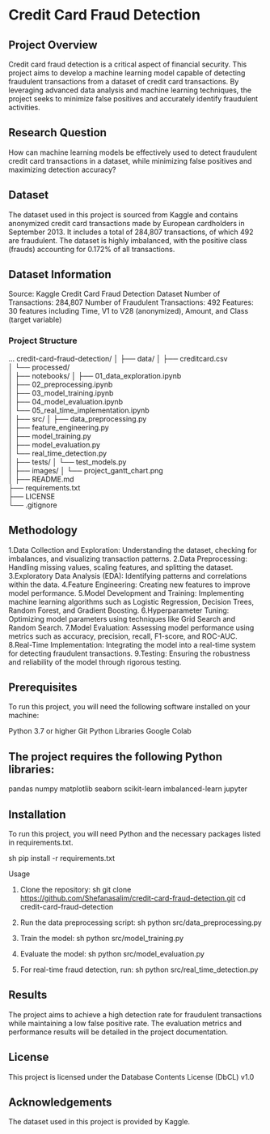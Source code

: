 # Credit Card Fraud Detection


## Project Overview
Credit card fraud detection is a critical aspect of financial security. This project aims to develop a machine learning model capable of detecting fraudulent transactions from a dataset of credit card transactions. By leveraging advanced data analysis and machine learning techniques, the project seeks to minimize false positives and accurately identify fraudulent activities.


## Research Question
How can machine learning models be effectively used to detect fraudulent credit card transactions in a dataset, while minimizing false positives and maximizing detection accuracy?


## Dataset
The dataset used in this project is sourced from Kaggle and contains anonymized credit card transactions made by European cardholders in September 2013. It includes a total of 284,807 transactions, of which 492 are fraudulent. The dataset is highly imbalanced, with the positive class (frauds) accounting for 0.172% of all transactions.


## Dataset Information
Source: Kaggle Credit Card Fraud Detection Dataset
Number of Transactions: 284,807
Number of Fraudulent Transactions: 492
Features: 30 features including Time, V1 to V28 (anonymized), Amount, and Class (target variable)


### Project Structure

...
credit-card-fraud-detection/
│
├── data/
│   ├── creditcard.csv             
│   └── processed/                  
│
├── notebooks/
│   ├── 01_data_exploration.ipynb   
│   ├── 02_preprocessing.ipynb      
│   ├── 03_model_training.ipynb     
│   ├── 04_model_evaluation.ipynb   
│   └── 05_real_time_implementation.ipynb  
│
├── src/
│   ├── data_preprocessing.py       
│   ├── feature_engineering.py      
│   ├── model_training.py           
│   ├── model_evaluation.py         
│   └── real_time_detection.py      
│
├── tests/
│   └── test_models.py              
│
├── images/
│   └── project_gantt_chart.png     
│
├── README.md                       
├── requirements.txt                
├── LICENSE                         
└── .gitignore                      


## Methodology
1.Data Collection and Exploration: Understanding the dataset, checking for imbalances, and visualizing transaction patterns.
2.Data Preprocessing: Handling missing values, scaling features, and splitting the dataset.
3.Exploratory Data Analysis (EDA): Identifying patterns and correlations within the data.
4.Feature Engineering: Creating new features to improve model performance.
5.Model Development and Training: Implementing machine learning algorithms such as Logistic Regression, Decision Trees, Random Forest, and Gradient Boosting.
6.Hyperparameter Tuning: Optimizing model parameters using techniques like Grid Search and Random Search.
7.Model Evaluation: Assessing model performance using metrics such as accuracy, precision, recall, F1-score, and ROC-AUC.
8.Real-Time Implementation: Integrating the model into a real-time system for detecting fraudulent transactions.
9.Testing: Ensuring the robustness and reliability of the model through rigorous testing.


## Prerequisites
To run this project, you will need the following software installed on your machine:


Python 3.7 or higher
Git
Python Libraries
Google Colab


## The project requires the following Python libraries:


pandas
numpy
matplotlib
seaborn
scikit-learn
imbalanced-learn
jupyter


## Installation
To run this project, you will need Python and the necessary packages listed in requirements.txt.


sh
pip install -r requirements.txt


Usage
1. Clone the repository:
sh
git clone https://github.com/Shefanasalim/credit-card-fraud-detection.git
cd credit-card-fraud-detection


2. Run the data preprocessing script:
sh
python src/data_preprocessing.py


3. Train the model:
sh
python src/model_training.py


4. Evaluate the model:
sh
python src/model_evaluation.py


5. For real-time fraud detection, run:
sh
python src/real_time_detection.py


## Results
The project aims to achieve a high detection rate for fraudulent transactions while maintaining a low false positive rate. The evaluation metrics and performance results will be detailed in the project documentation.


## License
This project is licensed under the Database Contents License (DbCL) v1.0


## Acknowledgements
The dataset used in this project is provided by Kaggle.
